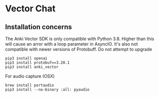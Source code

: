 # Vector Chat

## Installation concerns

The Anki Vector SDK is only compatible with Python 3.8. Higher than this will cause an arror with a loop parameter in AsyncIO. It's also not compatible with newer versions of Protobuff. Do not attempt to upgrade

```
pip3 install openai
pip3 install protobuf==3.20.1
pip3 install anki_vector
```

For audio capture (OSX)

```
brew install portaudio 
pip3 install --no-binary :all: pyaudio
```